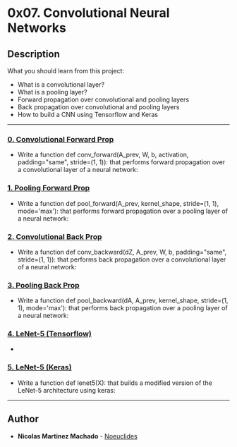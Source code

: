 # 0x07. Convolutional Neural Networks

## Description
What you should learn from this project:

* What is a convolutional layer?
* What is a pooling layer?
* Forward propagation over convolutional and pooling layers
* Back propagation over convolutional and pooling layers
* How to build a CNN using Tensorflow and Keras

---

### [0. Convolutional Forward Prop](./0-conv_forward.py)
* Write a function def conv_forward(A_prev, W, b, activation, padding="same", stride=(1, 1)): that performs forward propagation over a convolutional layer of a neural network:


### [1. Pooling Forward Prop](./1-pool_forward.py)
* Write a function def pool_forward(A_prev, kernel_shape, stride=(1, 1), mode='max'): that performs forward propagation over a pooling layer of a neural network:


### [2. Convolutional Back Prop](./2-conv_backward.py)
* Write a function def conv_backward(dZ, A_prev, W, b, padding="same", stride=(1, 1)): that performs back propagation over a convolutional layer of a neural network:


### [3. Pooling Back Prop](./3-pool_backward.py)
* Write a function def pool_backward(dA, A_prev, kernel_shape, stride=(1, 1), mode='max'): that performs back propagation over a pooling layer of a neural network:


### [4. LeNet-5 (Tensorflow)](./4-lenet5.py)
* 


### [5. LeNet-5 (Keras)](./5-lenet5.py)
* Write a function def lenet5(X): that builds a modified version of the LeNet-5 architecture using keras:


---

## Author
* **Nicolas Martinez Machado** - [Noeuclides](https://github.com/Noeuclides)